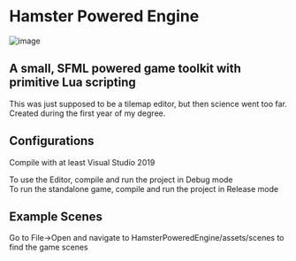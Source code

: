 # Hamster Powered Engine
![image](https://github.com/user-attachments/assets/ba68f740-e905-47eb-bd8e-401420b3ef76)

## A small, SFML powered game toolkit with primitive Lua scripting
This was just supposed to be a tilemap editor, but then science went too far.
Created during the first year of my degree.

## Configurations
Compile with at least Visual Studio 2019
<p>
To use the Editor, compile and run the project in Debug mode <br>
To run the standalone game, compile and run the project in Release mode
</p>

## Example Scenes
Go to File->Open and navigate to HamsterPoweredEngine/assets/scenes to find the game scenes
